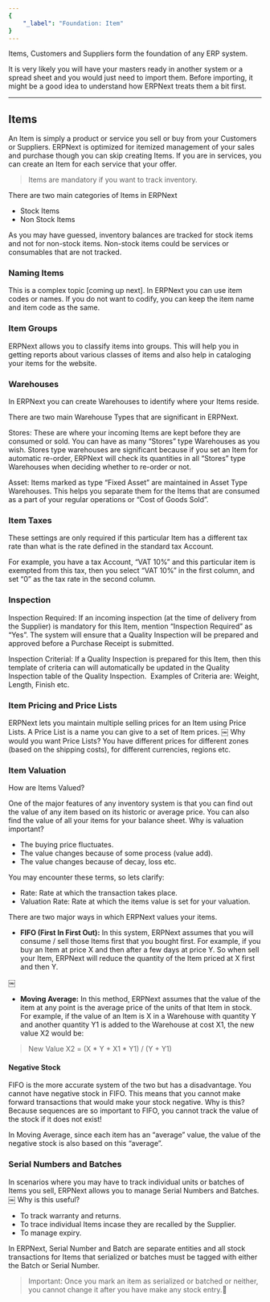 ```yaml
---
{
	"_label": "Foundation: Item"
}
---
```

Items, Customers and Suppliers form the foundation of any ERP system.

It is very likely you will have your masters ready in another system or a spread sheet and you would just need to import them. Before importing, it might be a good idea to understand how ERPNext treats them a bit first.

---

## Items

An Item is simply a product or service you sell or buy from your Customers or Suppliers. ERPNext is optimized for itemized management of your sales and purchase though you can skip creating Items. If you are in services, you can create an Item for each service that your offer.

> Items are mandatory if you want to track inventory.

There are two main categories of Items in ERPNext

- Stock Items
- Non Stock Items

As you may have guessed, inventory balances are tracked for stock items and not for
non-stock items. Non-stock items could be services or consumables that are not tracked.

### Naming Items

This is a complex topic [coming up next]. In ERPNext you can use item codes or names. If you do not want to codify, you can keep the item name and item code as the same.

### Item Groups

ERPNext allows you to classify items into groups. This will help you in getting reports about various classes of items and also help in cataloging your items for the website.

### Warehouses

In ERPNext you can create Warehouses to identify where your Items reside. 

There are two main Warehouse Types that are significant in ERPNext.

Stores: These are where your incoming Items are kept before they are consumed or sold. You can have as many “Stores” type Warehouses as you wish. Stores type warehouses are significant because if you set an Item for automatic re-order, ERPNext will check its quantities in all “Stores” type Warehouses when deciding whether to re-order or not.

Asset: Items marked as type “Fixed Asset” are maintained in Asset Type Warehouses. This helps you separate them for the Items that are consumed as a part of your regular operations or “Cost of Goods Sold”.

### Item Taxes

These settings are only required if this particular Item has a different tax rate than what is the rate defined in the standard tax Account.

For example, you have a tax Account, “VAT 10%” and this particular item is exempted from this tax, then you select “VAT 10%” in the first column, and set “0” as the tax rate in the second column.

### Inspection

Inspection Required: If an incoming inspection (at the time of delivery from the Supplier) is mandatory for this Item, mention “Inspection Required” as “Yes”. The system will ensure that a Quality Inspection will be prepared and approved before a Purchase Receipt is submitted.

Inspection Criterial: If a Quality Inspection is prepared for this Item, then this template of criteria can will automatically be updated in the Quality Inspection table of the Quality Inspection.  Examples of Criteria are: Weight, Length, Finish etc.

### Item Pricing and Price Lists

ERPNext lets you maintain multiple selling prices for an Item using Price Lists. A Price List is a name you can give to a set of Item prices.
￼
Why would you want Price Lists? You have different prices for different zones (based on the shipping costs), for different currencies, regions etc.

### Item Valuation

How are Items Valued?

One of the major features of any inventory system is that you can find out the value of any item based on its historic or average price. You can also find the value of all your items for your balance sheet. Why is valuation important?

- The buying price fluctuates.
- The value changes because of some process (value add).
- The value changes because of decay, loss etc.

You may encounter these terms, so lets clarify:

- Rate: Rate at which the transaction takes place.
- Valuation Rate: Rate at which the items value is set for your valuation.

There are two major ways in which ERPNext values your items.

- **FIFO (First In First Out):** In this system, ERPNext assumes that you will consume / sell those Items first that you bought first. For example, if you buy an Item at price X and then after a few days at price Y. So when sell your Item, ERPNext will reduce the quantity of the Item priced at X first and then Y.

￼

- **Moving Average:** In this method, ERPNext assumes that the value of the item at any point is the average price of the units of that Item in stock. For example, if the value of an Item is X in a Warehouse with quantity Y and another quantity Y1 is added to the Warehouse at cost X1, the new value X2 would be:

> New Value X2 = (X * Y + X1 * Y1) / (Y + Y1)

#### Negative Stock

FIFO is the more accurate system of the two but has a disadvantage. You cannot have negative stock in FIFO. This means that you cannot make forward transactions that would make your stock negative. Why is this? Because sequences are so important to FIFO, you cannot track the value of the stock if it does not exist!

In Moving Average, since each item has an “average” value, the value of the negative stock is also based on this “average”.

### Serial Numbers and Batches

In scenarios where you may have to track individual units or batches of Items you sell, ERPNext allows you to manage Serial Numbers and Batches.
￼
Why is this useful?

- To track warranty and returns.
- To trace individual Items incase they are recalled by the Supplier.
- To manage expiry.

In ERPNext, Serial Number and Batch are separate entities and all stock transactions for Items that serialized or batches must be tagged with either the Batch or Serial Number.

> Important: Once you mark an item as serialized or batched or neither, you cannot change it after you have make any stock entry.
